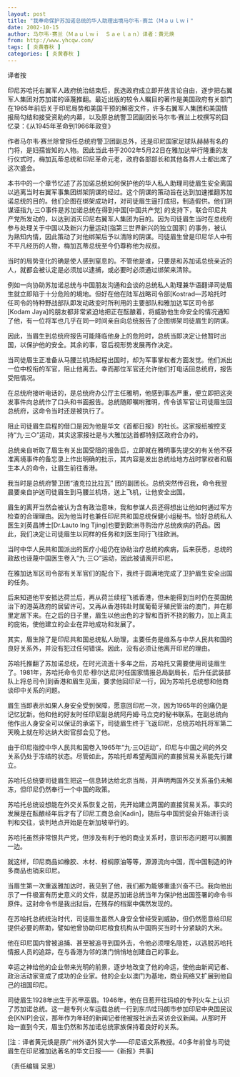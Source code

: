 ```yaml
---
layout: post
title: "我奉命保护苏加诺总统的华人助理出境马尔韦·赛兰（Ｍａｕｌｗｉ"
date: 2002-10-15
author: 马尔韦·赛兰（Ｍａｕｌｗｉ　Ｓａｅｌａｎ）译者：黄元焕
from: http://www.yhcqw.com/
tags: [ 炎黄春秋 ]
categories: [ 炎黄春秋 ]
---
```




译者按


印尼苏哈托右翼军人政府统治结束后，民选政府成立即开放言论自由，逐步把右翼军人集团对苏加诺的诬蔑推翻。最近出版的较令人瞩目的著作是美国政府有关部门在1965年前后关于印尼局势和美国干预的解密文件，许多右翼军人集团和美国情报局勾结和接受资助的内幕，以及原总统警卫团副团长马尔韦·赛兰上校撰写的回忆录：《从1945年革命到1966年政变》


作者马尔韦·赛兰除曾担任总统府警卫团副总外，还是印尼国家足球队赫赫有名的门将，是妇孺皆知的人物。因此当此书于2002年5月22日在雅加达举行隆重的发行仪式时，梅加瓦蒂总统和印尼革命元老，政府各部部长和其他各界人士都出席了这次盛会。


本书中的一个章节忆述了苏加诺总统如何保护他的华人私人助理司徒眉生安全离国以逃离当时右翼军事集团绑架阴谋的经过。这个阴谋的策动旨在达到加速推翻苏加诺总统的目的。他们企图在绑架成功时，对司徒眉生逼打成招，制造假供。他们阴谋诬指九·三O事件是苏加诺总统在得到中国[中国共产党] 
的支持下，联合印尼共产党所发动的，以达到消灭印尼右翼军人集团为目的。因为司徒眉生当时在总统府参与处理关于中国以及新兴力量运动[指第三世界新兴的独立国家] 
的事务，被认为熟知内情，因此策动了对他绑架后予以清除的阴谋。司徒眉生曾是印尼华人中有不平凡经历的人物，梅加瓦蒂总统至今仍尊称他为叔叔。

当时的局势变化的确是使人感到窒息的。不管他是谁，只要是和苏加诺总统亲近的人，就都会被认定是必须加以逮捕，或必要时必须通过绑架来清除。


例如一向协助苏加诺总统与中国朋友沟通和会谈的总统私人助理兼华语翻译司徒眉生就立即陷于十分危险的境地。但好在他在陆军战略司令部[Kostrad—苏哈托时任司令的特种野战部队即发动政变时所利用的主要部队和雅加达军区司令部[Kodam 
Jaya]的朋友都非常紧迫地把正在酝酿着，将威胁他生命安全的情况通知了他，有一位将军也几乎在同一时间亲自向总统报告了企图绑架司徒眉生的阴谋。

因此，当眉生到总统府报告可能降临他身上的危险时，总统当即决定让他暂时出国，以保护他的安全。其余的事，容后视形势发展再作决定。

当司徒眉生正准备从马腰兰机场起程出国时，却为军事掌权者方面发觉。他们派出一位中校衔的军官，阻止他离去。幸而那位军官还允许他们打电话回总统府，报告受阻情况。


在总统府接听电话的，是总统府办公厅主任雅明，他感到事态严重，便立即把这突发事件向总统作了口头和书面报告。总统随即嘱咐雅明，传令该军官让司徒眉生回总统府，这命令当时还是被执行了。

阻止司徒眉生启程的借口是因为他是华文《首都日报》的社长。这家报纸被控支持“九·三○”运动，其实这家报社是与大雅加达首都特别区政府合办的。


总统亲自听取了眉生有关出国受阻的报告后，立即就在雅明事先提交的有关他不获准离境事件的备忘录上作出明确的批示，其内容是发出总统给地方战时掌权者和眉生本人的命令，让眉生前往香港。

我当时是总统府警卫团“渣克拉比拉瓦” 团的副团长。总统突然传召我，命令我翌晨要亲自护送司徒眉生到马腰兰机场，送上飞机，让他安全出国。


眉生的离开当然会被认为含有政治意味，我和参谋人员还得想出让他如何通过军方检查的合理理由。因为他当时也兼任印尼共和国总统保健小组秘书。恰好总统私人医生刘英昌博士[Dr.Lauto 
Ing Tjing]也要到欧洲寻购治疗总统疾病的药品。因此，我们决定让司徒眉生以同样的任务和刘医生同行飞往欧洲。

当时中华人民共和国派出的医疗小组仍在协助治疗总统的疾病，后来获悉，总统的政敌也诬蔑中国医生卷入“九·三○”运动，因此被请离开印尼。

在雅加达军区司令部有关军官们的配合下，我终于圆满地完成了卫护眉生安全出国的任务。


后来知道他平安抵达荷兰后，再从荷兰续程飞抵香港，但未能得到当时仍在英国统治下的港英政府的居留许可。又再从香港转赴时属葡萄牙殖民管治的澳门，并在那里定居下来。在之后的日子里，眉生以他出色的才智和百折不挠的毅力，加上真主的庇佑，使他建立的企业在异地成功和发展了。

其实，眉生除了是印尼共和国总统私人助理，主要任务是维系与中华人民共和国的良好关系外，并没有犯过任何错误。因此，没有必须让他离开印尼的理由。


苏哈托推翻了苏加诺总统，在时光流逝十多年之后，苏哈托又需要使用司徒眉生了。1981年，苏哈托命令贝尼·穆尔达尼[时任国家情报总局副局长，后升任武装部队上将总司令]到香港和眉生见面，要求他回印尼一行，因为苏哈托总统想和他商谈印中关系的问题。


眉生当即表示如果人身安全受到保障，愿意回印尼一次，因为1965年的创痛仍是记忆犹新。他和他的好友时任印尼副总统阿丹姆·马立克的秘书联系。在副总统向他作出人身安全可以保证的承诺下，司徒眉生终于飞返印尼，总统苏哈托将军第二天晚上就在珍达纳大街官邸会见了他。

由于印尼指控中华人民共和国卷入1965年“九·三O运动”，印尼与中国之间的外交关系仍处于冻结的状态。尽管如此，苏哈托却希望两国间的直接贸易关系能先行建立。

苏哈托总统要司徒眉生把这一信息转达给北京当局，并声明两国外交关系虽仍未解冻，但印尼仍然奉行一个中国的政策。


苏哈托总统设想能在外交关系恢复之前，先开始建立两国的直接贸易关系。事实的发展是在酝酿经年后才有了印尼工商总会[Kadin]，随后与中国贸促会开始进行谈判和交往，谈判地点开始是在新加坡举行的。

苏哈托虽然非常恨共产党，但涉及有利于他的商业关系时，意识形态问题可以搁置一边。

就这样，印尼商品如橡胶、木材、棕榈原油等等，源源流向中国，而中国制造的许多商品也销来印尼。


当眉生第一次重返雅加达时，我见到了他，我们都为能够重逢兴奋不已。我向他出示了一件极富有历史意义的文件，就是苏加诺总统当年为保护他出国签署的命令书原件。这封命令书是我出狱后，在残存的档案中偶然发现的。

在苏哈托总统统治时代，司徒眉生虽然人身安全曾经受到威胁，但仍然愿意给印尼提供必要的帮助，譬如他曾协助印尼粮食机构从中国购买当时十分紧缺的大米。

他在印尼国内曾被追捕、甚至被追寻到国外去，令他必须埋名隐姓，以逃脱苏哈托情报人员的追踪，在与香港为邻的澳门悄悄地创建自己的事业。


幸运之神给他的企业带来光明的前景，逐步地改变了他的命运，使他由新闻记者、政治活动家变成了成功的企业家。他的企业以澳门为基地，商业网络又扩展到他自己的祖国印尼。


司徒眉生1928年出生于苏甲巫眉。1946年，他在日惹开往玛琅的专列火车上认识了苏加诺总统。这一趟专列火车运载总统一行到东爪哇玛朗市参加印尼中央国民议会[KNIP]会议，那年作为年轻的新闻记者他被报社派去采访会议新闻。从那时开始一直到今天，眉生仍然和苏加诺总统家族保持着良好的关系。

[注：译者黄元焕是原广州外语外贸大学——印尼语文系教授。40多年前曾与司徒眉生在印尼雅加达著名的华文日报——《新报》共事]

（责任编辑 吴思）


